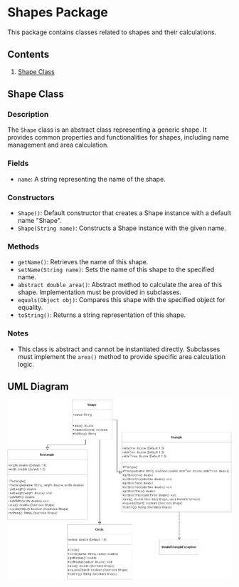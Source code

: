 # Shapes Package

This package contains classes related to shapes and their calculations.

## Contents
1. [Shape Class](#shape-class)

## Shape Class

### Description
The `Shape` class is an abstract class representing a generic shape. It provides common properties and functionalities for shapes, including name management and area calculation.

### Fields
- `name`: A string representing the name of the shape.

### Constructors
- `Shape()`: Default constructor that creates a Shape instance with a default name "Shape".
- `Shape(String name)`: Constructs a Shape instance with the given name.

### Methods
- `getName()`: Retrieves the name of this shape.
- `setName(String name)`: Sets the name of this shape to the specified name.
- `abstract double area()`: Abstract method to calculate the area of this shape. Implementation must be provided in subclasses.
- `equals(Object obj)`: Compares this shape with the specified object for equality.
- `toString()`: Returns a string representation of this shape.

### Notes
- This class is abstract and cannot be instantiated directly. Subclasses must implement the `area()` method to provide specific area calculation logic.

## UML Diagram

![UML Diagram](./src/shapes/image.png)
